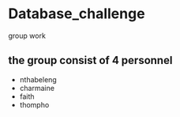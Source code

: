 # Database_challenge
group work


## the group consist of 4 personnel 
- nthabeleng
- charmaine
- faith
- thompho
  

